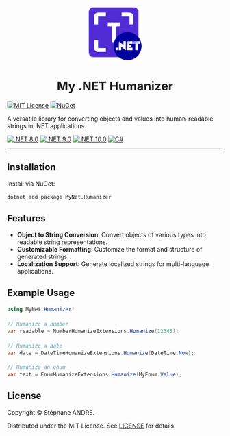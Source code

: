 <div id="top"></div>

<!-- PROJECT INFO -->
<br />
<div align="center">
  <img src="../../assets/MyNetHumanizer.png" width="128" alt="MyNetHumanizer">
</div>

<h1 align="center">My .NET Humanizer</h1>

[![MIT License](https://img.shields.io/github/license/sandre58/mynet?style=for-the-badge)](https://github.com/sandre58/mynet/blob/main/LICENSE)
[![NuGet](https://img.shields.io/nuget/v/MyNet.Humanizer?style=for-the-badge)](https://www.nuget.org/packages/MyNet.Humanizer)

A versatile library for converting objects and values into human-readable strings in .NET applications.

[![.NET 8.0](https://img.shields.io/badge/.NET-8.0-purple)](#)
[![.NET 9.0](https://img.shields.io/badge/.NET-9.0-purple)](#)
[![.NET 10.0](https://img.shields.io/badge/.NET-10.0-purple)](#)
[![C#](https://img.shields.io/badge/language-C%23-blue)](#)

---

## Installation

Install via NuGet:

```bash
dotnet add package MyNet.Humanizer
```

## Features

- **Object to String Conversion**: Convert objects of various types into readable string representations.
- **Customizable Formatting**: Customize the format and structure of generated strings.
- **Localization Support**: Generate localized strings for multi-language applications.

## Example Usage

```csharp
using MyNet.Humanizer;

// Humanize a number
var readable = NumberHumanizeExtensions.Humanize(12345);

// Humanize a date
var date = DateTimeHumanizeExtensions.Humanize(DateTime.Now);

// Humanize an enum
var text = EnumHumanizeExtensions.Humanize(MyEnum.Value);
```

## License

Copyright © Stéphane ANDRE.

Distributed under the MIT License. See [LICENSE](../../LICENSE) for details.